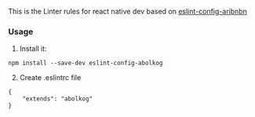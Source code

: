 This is the Linter rules for react native dev based on [eslint-config-aribnbn](https://www.npmjs.com/package/eslint-config-airbnb)

### Usage
1. Install it: 

```npm install --save-dev eslint-config-abolkog```

2. Create .eslintrc file
```
{
    "extends": "abolkog"
}
```